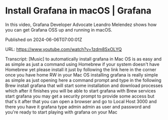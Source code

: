 # Install Grafana in macOS | Grafana

In this video, Grafana Developer Advocate Leandro Melendez shows how you can get Grafana OSS up and running in macOS.

Published on 2024-06-06T07:00:01Z

URL: https://www.youtube.com/watch?v=1zdm8SxOLYQ

Transcript: [Music] to automatically install grafana in Mac OS is as easy and as simple as just a command using Homebrew if your system doesn't have Homebrew yet please install it just by following the link here in the corner once you have home RW in your Mac OS installing grafana is really simple as simple as just opening here a command prompt and type in the following Brew install grafana that will start some installation and download processes which after it finishes you will be able to start grafana with Brew services start grafana you may get a security prompt to provide some access but that's it after that you can open a browser and go to Local Host 3000 and there you have it grafana type admin admin as user and password and you're ready to start playing with grafana on your Mac


